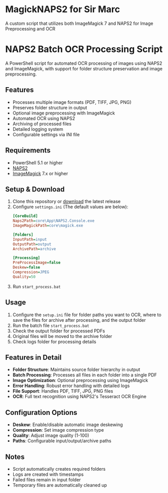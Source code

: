 # MagickNAPS2 for Sir Marc
A custom script that utilizes both ImageMagick 7 and NAPS2 for Image Preprocessing and OCR

# NAPS2 Batch OCR Processing Script

A PowerShell script for automated OCR processing of images using NAPS2 and ImageMagick, with support for folder structure preservation and image preprocessing.

## Features

- Processes multiple image formats (PDF, TIFF, JPG, PNG)
- Preserves folder structure in output
- Optional image preprocessing with ImageMagick
- Automated OCR using NAPS2
- Archiving of processed files
- Detailed logging system
- Configurable settings via INI file

## Requirements

- PowerShell 5.1 or higher
- [NAPS2](https://www.naps2.com/)
- [ImageMagick](https://imagemagick.org/) 7.x or higher

## Setup & Download

1. Clone this repository or [download](https://github.com/NeoMatrix14241/MagickNAPS2/releases/download/MagickNAPS2-v1.0.0.0/MagickNAPS2-v1.0.0.0.zip) the latest release
2. Configure `settings.ini` (The default values are below):
   ```ini
   [CoreBuild]
   Naps2Path=core\App\NAPS2.Console.exe
   ImageMagickPath=core\magick.exe

   [Folders]
   InputPath=input
   OutputPath=output
   ArchivePath=archive

   [Processing]
   PreProcessImage=false
   Deskew=false
   Compression=JPEG
   Quality=50
   ```
3. Run `start_process.bat`

## Usage

1. Configure the `setup.ini` file for folder paths you want to OCR, where to save the files for archive after processing, and the output folder
2. Run the batch file `start_process.bat`
3. Check the output folder for processed PDFs
4. Original files will be moved to the archive folder
5. Check logs folder for processing details

## Features in Detail

- **Folder Structure**: Maintains source folder hierarchy in output
- **Batch Processing**: Processes all files in each folder into a single PDF
- **Image Optimization**: Optional preprocessing using ImageMagick
- **Error Handling**: Robust error handling with detailed logs
- **File Support**: Handles PDF, TIFF, JPG, PNG files
- **OCR**: Full text recognition using NAPS2's Tesseract OCR Engine

## Configuration Options

- **Deskew**: Enable/disable automatic image deskewing
- **Compression**: Set image compression type
- **Quality**: Adjust image quality (1-100)
- **Paths**: Configurable input/output/archive paths

## Notes

- Script automatically creates required folders
- Logs are created with timestamps
- Failed files remain in input folder
- Temporary files are automatically cleaned up
